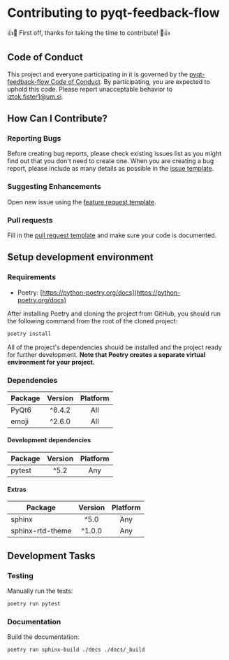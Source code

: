 # Contributing to pyqt-feedback-flow
:+1::tada: First off, thanks for taking the time to contribute! :tada::+1:

## Code of Conduct
This project and everyone participating in it is governed by the [pyqt-feedback-flow Code of Conduct](CODE_OF_CONDUCT.md). By participating, you are expected to uphold this code. Please report unacceptable behavior to [iztok.fister1@um.si](mailto:iztok.fister1@um.si).

## How Can I Contribute?

### Reporting Bugs
Before creating bug reports, please check existing issues list as you might find out that you don't need to create one. When you are creating a bug report, please include as many details as possible in the [issue template](.github/templates/ISSUE_TEMPLATE.md).

### Suggesting Enhancements

Open new issue using the [feature request template](.github/templates/FEATURE_REQUEST.md).

### Pull requests

Fill in the [pull request template](.github/templates/PULL_REQUEST.md) and make sure your code is documented.

## Setup development environment

### Requirements

* Poetry: [https://python-poetry.org/docs](https://python-poetry.org/docs)

After installing Poetry and cloning the project from GitHub, you should run the following command from the root of the cloned project:

```sh
poetry install
```

All of the project's dependencies should be installed and the project ready for further development. **Note that Poetry creates a separate virtual environment for your project.**

### Dependencies

| Package  | Version | Platform |
|----------|:-------:|:--------:|
| PyQt6    | ^6.4.2  |   All    |
| emoji    | ^2.6.0  |   All    |

#### Development dependencies

| Package | Version  | Platform |
|---------|:--------:|:--------:|
| pytest  | ^5.2     |   Any    |

#### Extras

| Package              | Version | Platform |
|----------------------|:-------:|:--------:|
| sphinx               | ^5.0    |   Any    |
| sphinx-rtd-theme     | ^1.0.0  |   Any    |

## Development Tasks

### Testing

Manually run the tests:

```sh
poetry run pytest
```

### Documentation

Build the documentation:

```sh
poetry run sphinx-build ./docs ./docs/_build
```
